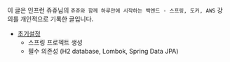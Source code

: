 이 글은 인프런 쥬쥬님의 `쥬쥬와 함께 하루만에 시작하는 백엔드 - 스프링, 도커, AWS` 강의를 개인적으로 기록한 글입니다.

- [초기설정](https://github.com/skcy1515/Study-Record/blob/main/Spring/%EB%A7%9B%EC%A7%91%20%EB%A6%AC%EB%B7%B0%20%EC%84%9C%EB%B9%84%EC%8A%A4%20%EA%B0%9C%EB%B0%9C%ED%95%98%EA%B8%B0/%EC%B4%88%EA%B8%B0%EC%84%A4%EC%A0%95.md)
  - 스프링 프로젝트 생성
  - 필수 의존성 (H2 database, Lombok, Spring Data JPA)
